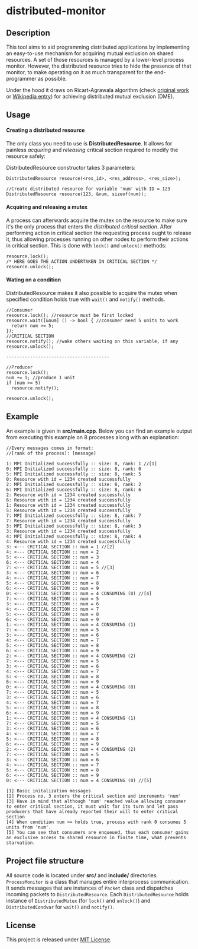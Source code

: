 # distributed-monitor

## Description

This tool aims to aid programming distributed applications by implementing an easy-to-use mechanism
for acquiring mutual exclusion on shared resources.
A set of those resources is managed by a lower-level process monitor. However, the distributed
resource tries to hide the presence of that monitor, to make operating on it as much transparent
for the end-programmer as possible.

Under the hood it draws on Ricart-Agrawala algorithm
(check [original work](http://www.cs.ucf.edu/courses/cop6614/fall2005/Ricart-Agrawala.pdf) or [Wikipedia entry](en.wikipedia.org/wiki/Ricart–Agrawala_algorithm)) for achieving distributed mutual exclusion (DME).

## Usage

#### Creating a distributed resource
The only class you need to use is **DistributedResource**. It allows for painless *acquiring*
and *releasing* critical section required to modify the resource safely:

DistributedResource constructor takes 3 parameters:

```
DistributedResource resource(<res_id>, <res_address>, <res_size>);

//Create distributed resource for variable 'num' with ID = 123
DistributedResource resource(123, &num, sizeof(num));
```

#### Acquiring and releasing a mutex
A process can afterwards acquire the mutex on the resource to make sure it's the only process
that enters the *distributed critical section*. After performing action in critical section the
requesting process ought to release it, thus allowing processes running on other nodes to perform
their actions in critical section. This is done with `lock()` and `unlock()` methods:

```
resource.lock();
/* HERE GOES THE ACTION UNDERTAKEN IN CRITICAL SECTION */
resource.unlock();
```
#### Wating on a condition

DistributedResource makes it also possible to acquire the mutex when specified condition holds
true with `wait()` and `notify()` methods.

```
//Consumer
resource.lock(); //resource must be first locked
resource.wait([&num] () -> bool { //consumer need 5 units to work
  return num >= 5;
});
//CRITICAL SECTION
resource.notify(); //wake others waiting on this variable, if any
resource.unlock();

---------------------------------------

//Producer
resource.lock();
num += 1; //produce 1 unit
if (num >= 5)
  resource.notify();

resource.unlock();
```

## Example

An example is given in **src/main.cpp**. Below you can find an example output from executing
this example on 8 processes along with an explanation:

```
//Every messages comes in format:
//[rank of the process]: [message]

1: MPI Initialized successfully :: size: 8, rank: 1 //[1]
0: MPI Initialized successfully :: size: 8, rank: 0
5: MPI Initialized successfully :: size: 8, rank: 5
0: Resource with id = 1234 created successfully
2: MPI Initialized successfully :: size: 8, rank: 2
6: MPI Initialized successfully :: size: 8, rank: 6
2: Resource with id = 1234 created successfully
6: Resource with id = 1234 created successfully
1: Resource with id = 1234 created successfully
5: Resource with id = 1234 created successfully
7: MPI Initialized successfully :: size: 8, rank: 7
7: Resource with id = 1234 created successfully
3: MPI Initialized successfully :: size: 8, rank: 3
3: Resource with id = 1234 created successfully
4: MPI Initialized successfully :: size: 8, rank: 4
4: Resource with id = 1234 created successfully
3: <--- CRITICAL SECTION :: num = 1 //[2]
4: <--- CRITICAL SECTION :: num = 2
5: <--- CRITICAL SECTION :: num = 3
6: <--- CRITICAL SECTION :: num = 4
7: <--- CRITICAL SECTION :: num = 5 //[3]
3: <--- CRITICAL SECTION :: num = 6
4: <--- CRITICAL SECTION :: num = 7
5: <--- CRITICAL SECTION :: num = 8
6: <--- CRITICAL SECTION :: num = 9
0: <--- CRITICAL SECTION :: num = 4 CONSUMING (0) //[4]
7: <--- CRITICAL SECTION :: num = 5
3: <--- CRITICAL SECTION :: num = 6
4: <--- CRITICAL SECTION :: num = 7
5: <--- CRITICAL SECTION :: num = 8
6: <--- CRITICAL SECTION :: num = 9
1: <--- CRITICAL SECTION :: num = 4 CONSUMING (1)
7: <--- CRITICAL SECTION :: num = 5
3: <--- CRITICAL SECTION :: num = 6
4: <--- CRITICAL SECTION :: num = 7
5: <--- CRITICAL SECTION :: num = 8
6: <--- CRITICAL SECTION :: num = 9
2: <--- CRITICAL SECTION :: num = 4 CONSUMING (2)
7: <--- CRITICAL SECTION :: num = 5
3: <--- CRITICAL SECTION :: num = 6
4: <--- CRITICAL SECTION :: num = 7
5: <--- CRITICAL SECTION :: num = 8
6: <--- CRITICAL SECTION :: num = 9
0: <--- CRITICAL SECTION :: num = 4 CONSUMING (0)
7: <--- CRITICAL SECTION :: num = 5
3: <--- CRITICAL SECTION :: num = 6
4: <--- CRITICAL SECTION :: num = 7
5: <--- CRITICAL SECTION :: num = 8
6: <--- CRITICAL SECTION :: num = 9
1: <--- CRITICAL SECTION :: num = 4 CONSUMING (1)
7: <--- CRITICAL SECTION :: num = 5
3: <--- CRITICAL SECTION :: num = 6
4: <--- CRITICAL SECTION :: num = 7
5: <--- CRITICAL SECTION :: num = 8
6: <--- CRITICAL SECTION :: num = 9
2: <--- CRITICAL SECTION :: num = 4 CONSUMING (2)
7: <--- CRITICAL SECTION :: num = 5
3: <--- CRITICAL SECTION :: num = 6
4: <--- CRITICAL SECTION :: num = 7
5: <--- CRITICAL SECTION :: num = 8
6: <--- CRITICAL SECTION :: num = 9
0: <--- CRITICAL SECTION :: num = 4 CONSUMING (0) //[5]

[1] Basic initalization messages
[2] Process no. 3 enters the critical section and increments 'num'
[3] Have in mind that although 'num' reached value allowing consumer to enter critical section, it must wait for its turn and let pass producers that have already reported their will to enter critical section
[4] When condition num >= holds true, process with rank 0 consumes 5 units from 'num'.
[5] You can see that consumers are enqueued, thus each consumer gains an exclusive access to shared resource in finite time, what prevents starvation.
```

## Project file structure
All source code is located under **src/** and **include/** directories. `ProcessMonitor` is a class that manages entire interprocess communication. It sends messages that are instances of `Packet` class and dispatches incoming packets to `DistributedResource`. Each `DistributedResource` holds instance of `DistributedMutex` (for `lock()` and `unlock()`) and `DistributedCondvar` for `wait()` and `notify()`.

## License
This project is released under [MIT License](http://choosealicense.com/licenses/mit/).
